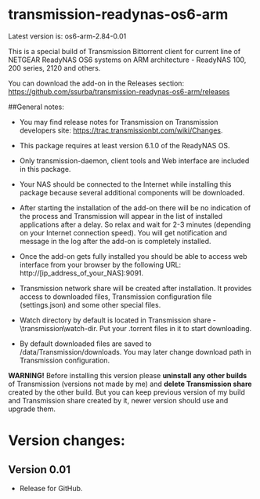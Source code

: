 # transmission-readynas-os6-arm

Latest version is: os6-arm-2.84-0.01

This is a special build of Transmission Bittorrent client for current line of NETGEAR ReadyNAS OS6 systems on ARM architecture - ReadyNAS 100, 200 series, 2120 and others.  

You can download the add-on in the Releases section: https://github.com/ssurba/transmission-readynas-os6-arm/releases

##General notes:

* You may find release notes for Transmission on Transmission developers site: https://trac.transmissionbt.com/wiki/Changes.

* This package requires at least version 6.1.0 of the ReadyNAS OS. 

* Only transmission-daemon, client tools and Web interface are included in this package.

* Your NAS should be connected to the Internet while installing this package because several additional components will be downloaded.

* After starting the installation of the add-on there will be no indication of the process and Transmission will appear in the list of installed applications after a delay. So relax and wait for 2-3 minutes (depending on your Internet connection speed). You will get notification and message in the log after the add-on is completely installed.

* Once the add-on gets fully installed you should be able to access web interface from your browser by the following URL: http://[ip_address_of_your_NAS]:9091.

* Transmission network share will be created after installation. It provides access to downloaded files, Transmission configuration file (settings.json) and some other special files.

* Watch directory by default is located in Transmission share - \transmission\watch-dir. Put your .torrent files in it to start downloading.

* By default downloaded files are saved to /data/Transmission/downloads. You may later change download path in Transmission configuration.

**WARNING!** Before installing this version please **uninstall any other builds** of Transmission (versions not made by me) and **delete Transmission share** created by the other build. But you can keep previous version of my build and Transmission share created by it, newer version should use and upgrade them.

# Version changes:

## Version 0.01

* Release for GitHub.
